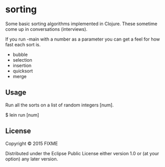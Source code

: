 # sorting

Some basic sorting algorithms implemented in Clojure. These sometime come up in conversations (interviews). 

If you run -main with a number as a parameter you can get a feel for how fast each sort is.


- bubble
- selection
- insertion
- quicksort
- merge

## Usage

Run all the sorts on a list of random integers [num].

$ lein run [num]

## License

Copyright © 2015 FIXME

Distributed under the Eclipse Public License either version 1.0 or (at
your option) any later version.
